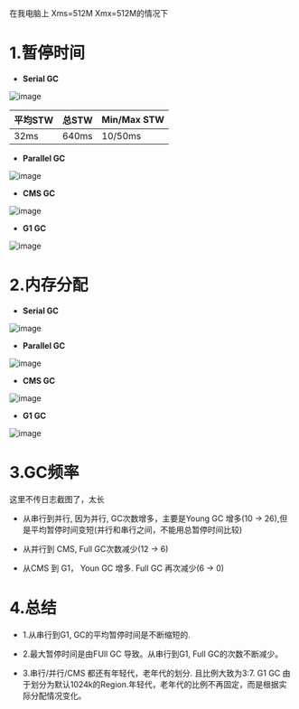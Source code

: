 



在我电脑上 Xms=512M Xmx=512M的情况下

# 1.暂停时间

- **Serial GC**

![image](https://i.niupic.com/images/2021/05/13/9hwH.png)


平均STW | 总STW | Min/Max STW
---|---|---
32ms | 640ms | 10/50ms



- **Parallel GC**

![image](https://i.niupic.com/images/2021/05/13/9hwI.png)



- **CMS GC**

![image](https://i.niupic.com/images/2021/05/13/9hwJ.png)


- **G1 GC**

![image](https://i.niupic.com/images/2021/05/13/9hwK.png)



# 2.内存分配

- **Serial GC**

![image](https://i.niupic.com/images/2021/05/13/9hwL.png)

- **Parallel GC**

![image](https://i.niupic.com/images/2021/05/13/9hwM.png)

- **CMS GC**

![image](https://i.niupic.com/images/2021/05/13/9hwN.png)

- **G1 GC**

![image](https://i.niupic.com/images/2021/05/13/9hwO.png)


# 3.GC频率
这里不传日志截图了，太长


- 从串行到并行, 因为并行, GC次数增多，主要是Young GC 增多(10 -> 26),但是平均暂停时间变短(并行和串行之间，不能用总暂停时间比较) 

- 从并行到 CMS, Full GC次数减少(12 -> 6)

- 从CMS 到 G1， Youn GC 增多. Full GC 再次减少(6 -> 0)


# 4.总结


- 1.从串行到G1, GC的平均暂停时间是不断缩短的.


- 2.最大暂停时间是由FUll GC 导致。从串行到G1, Full GC的次数不断减少。


- 3.串行/并行/CMS 都还有年轻代，老年代的划分.
且比例大致为3:7.
G1 GC 由于划分为默认1024k的Region.年轻代，老年代的比例不再固定，而是根据实际分配情况变化。


